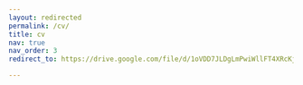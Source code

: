 ```yaml
---
layout: redirected
permalink: /cv/
title: cv
nav: true
nav_order: 3
redirect_to: https://drive.google.com/file/d/1oVDD7JLDgLmPwiWllFT4XRcKjizuL607/view?usp=sharing

---
```

